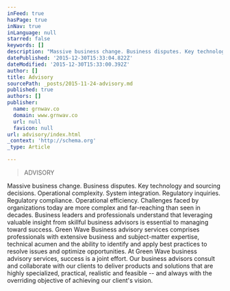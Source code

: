 ```yaml
---
inFeed: true
hasPage: true
inNav: true
inLanguage: null
starred: false
keywords: []
description: "Massive business change. Business disputes. Key technology and sourcing decisions. Operational complexity. System integration. Regulatory inquiries.\_ Regulatory"
datePublished: '2015-12-30T15:33:04.822Z'
dateModified: '2015-12-30T15:33:00.392Z'
author: []
title: Advisory
sourcePath: _posts/2015-11-24-advisory.md
published: true
authors: []
publisher:
  name: grnwav.co
  domain: www.grnwav.co
  url: null
  favicon: null
url: advisory/index.html
_context: 'http://schema.org'
_type: Article

---
```

> ADVISORY

Massive business change. Business disputes. Key technology and sourcing decisions. Operational complexity. System integration. Regulatory inquiries.  Regulatory compliance. Operational efficiency.   Challenges faced by organizations today are more complex and far-reaching than seen in decades. Business leaders and professionals understand that leveraging valuable insight from skillful business advisors is essential to managing toward success.   Green Wave Business advisory services comprises professionals with extensive business and subject-matter expertise, technical acumen and the ability to identify and apply best practices to resolve issues and optimize opportunities. At Green Wave business advisory services, success is a joint effort. Our business advisors consult and collaborate with our clients to deliver products and solutions that are highly specialized, practical, realistic and feasible -- and always with the overriding objective of achieving our client's vision.